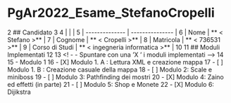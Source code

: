 # PgAr2022_Esame_StefanoCropelli
2 ## Candidato
3
4 | | |
5 | -------------- | --------------- |
6 | Nome | ** < Stefano >** |
7 | Cognome | ** < Cropelli >** |
8 | Matricola | ** < 736531 >** |
9 | Corso di Studi | ** < ingegneria informatica >** |
10
11 ## Moduli Implementati
12
13 <! - - Spuntare con una ’X ’ i moduli implementati -->
14
15 - Modulo 1
16 - [X] Modulo 1. A : Lettura XML e creazione mappa
17 - [ ] Modulo 1. B : Creazione casuale della mappa
18 - [ ] Modulo 2: Scale e miniboss
19 - [ ] Modulo 3: Pathfinding dei mostri
20 - [X] Modulo 4: Zaino ed effetti (in parte)
21 - [ ] Modulo 5: Shop e Monete
22 - [X] Modulo 6: Dijikstra
